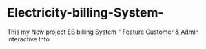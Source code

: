 # Electricity-billing-System-
This my New project EB billing System " Feature Customer &amp; Admin interactive Info 
